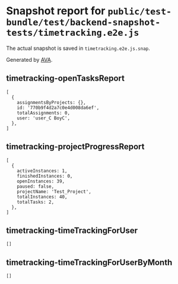 # Snapshot report for `public/test-bundle/test/backend-snapshot-tests/timetracking.e2e.js`

The actual snapshot is saved in `timetracking.e2e.js.snap`.

Generated by [AVA](https://ava.li).

## timetracking-openTasksReport

    [
      {
        assignmentsByProjects: {},
        id: '770b9f4d2a7c0e4d008da6ef',
        totalAssignments: 0,
        user: 'user_C BoyC',
      },
    ]

## timetracking-projectProgressReport

    [
      {
        activeInstances: 1,
        finishedInstances: 0,
        openInstances: 39,
        paused: false,
        projectName: 'Test_Project',
        totalInstances: 40,
        totalTasks: 2,
      },
    ]

## timetracking-timeTrackingForUser

    []

## timetracking-timeTrackingForUserByMonth

    []
